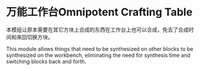 # 万能工作台Omnipotent Crafting Table

本模组让原本需要在其它方块上合成的东西在工作台上也可以合成，免去了合成时间和来回切换方块。

This module allows things that need to be synthesized on other blocks to be synthesized on the workbench, eliminating the need for synthesis time and switching blocks back and forth.
